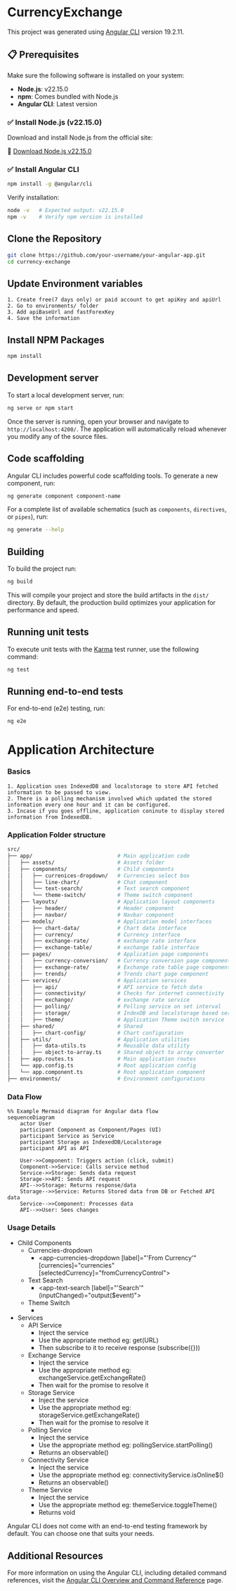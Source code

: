 # CurrencyExchange

This project was generated using [Angular CLI](https://github.com/angular/angular-cli) version 19.2.11.

## 📋 Prerequisites

Make sure the following software is installed on your system:

- **Node.js**: v22.15.0  
- **npm**: Comes bundled with Node.js  
- **Angular CLI**: Latest version

### ✅ Install Node.js (v22.15.0)

Download and install Node.js from the official site:

🔗 [Download Node.js v22.15.0](https://nodejs.org/dist/v22.15.0/)

### ✅ Install Angular CLI
```bash
npm install -g @angular/cli
```

Verify installation:

```bash
node -v   # Expected output: v22.15.0
npm -v    # Verify npm version is installed
```

## Clone the Repository

```bash
git clone https://github.com/your-username/your-angular-app.git
cd currency-exchange
```

## Update Environment variables

```text
1. Create free(7 days only) or paid account to get apiKey and apiUrl
2. Go to environments/ folder
3. Add apiBaseUrl and fastForexKey
4. Save the information
```

## Install NPM Packages

```bash
npm install
```

## Development server

To start a local development server, run:

```bash
ng serve or npm start
```

Once the server is running, open your browser and navigate to `http://localhost:4200/`. The application will automatically reload whenever you modify any of the source files.

## Code scaffolding

Angular CLI includes powerful code scaffolding tools. To generate a new component, run:

```bash
ng generate component component-name
```

For a complete list of available schematics (such as `components`, `directives`, or `pipes`), run:

```bash
ng generate --help
```

## Building

To build the project run:

```bash
ng build
```

This will compile your project and store the build artifacts in the `dist/` directory. By default, the production build optimizes your application for performance and speed.

## Running unit tests

To execute unit tests with the [Karma](https://karma-runner.github.io) test runner, use the following command:

```bash
ng test
```

## Running end-to-end tests

For end-to-end (e2e) testing, run:

```bash
ng e2e
```

# Application Architecture

### Basics

```test
1. Application uses IndexedDB and localstorage to store API fetched information to be passed to view. 
2. There is a polling mechanism involved which updated the stored information every one hour and it can be configured.
3. Incase if you goes offline, application coninute to display stored information from IndexedDB.

```

### Application Folder structure

```bash
src/
├── app/                           # Main application code
│   ├── assets/                    # Assets folder
│   ├── components/                # Child components
│   │   ├── currenices-dropdown/   # Currencies select box
│   │   ├── line-chart/            # Chat component
│   │   └── text-search/           # Text search component
│   │   └── theme-switch/          # Theme switch component
│   ├── layouts/                   # Application layout components
│   │   ├── header/                # Header component
│   │   ├── navbar/                # Navbar component
│   ├── models/                    # Application model interfaces
│   │   ├── chart-data/            # Chart data interface
│   │   ├── currency/              # Currency interface
│   │   ├── exchange-rate/         # exchange rate interface
│   │   ├── exchange-table/        # exchange table interface
│   ├── pages/                     # Application page components
│   │   ├── currency-conversion/   # Currency conversion page component
│   │   ├── exchange-rate/         # Exchange rate table page component
│   │   ├── trends/                # Trends chart page component
│   ├── services/                  # Application services
│   │   ├── api/                   # API service to fetch data
│   │   ├── connectivity/          # Checks for internet connectivity
│   │   ├── exchange/              # exchange rate service
│   │   ├── polling/               # Polling service on set interval
│   │   ├── storage/               # IndexDB and localstorage based service
│   │   ├── theme/                 # Application Theme switch service
│   ├── shared/                    # Shared
│   │   ├── chart-config/          # Chart configuration
│   ├── utils/                     # Application utilities
│   │   ├── data-utils.ts          # Reusable data utility
│   │   ├── object-to-array.ts     # Shared object to array converter
│   ├── app.routes.ts              # Main application routes
│   └── app.config.ts              # Root application config
│   └── app.component.ts           # Root application component
├── environments/                  # Environment configurations
```


###  Data Flow

```mermaid
%% Example Mermaid diagram for Angular data flow
sequenceDiagram
    actor User
    participant Component as Component/Pages (UI)
    participant Service as Service
    participant Storage as IndexedDB/Localstorage
    participant API as API

    User->>Component: Triggers action (click, submit)
    Component->>Service: Calls service method
    Service->>Storage: Sends data request
    Storage->>API: Sends API request
    API-->>Storage: Returns response/data
    Storage-->>Service: Returns Stored data from DB or Fetched API data
    Service-->>Component: Processes data
    API-->>User: Sees changes
```

### Usage Details

- Child Components
  - Currencies-dropdown
    - <app-currencies-dropdown [label]="'From Currency'" [currencies]="currencies" [selectedCurrency]="fromCurrencyControl">
        </app-currencies-dropdown>
  - Text Search
    - <app-text-search [label]="'Search'" (inputChanged)="output($event)"></app-text-search>
  - Theme Switch
    - <app-theme-switch></app-theme-switch>
- Services
  - API Service
    - Inject the service
    - Use the appropriate method eg: get(URL)
    - Then subscribe to it to receive response (subscribe({}))
  - Exchange Service
    - Inject the service
    - Use the appropriate method eg: exchangeService.getExchangeRate()
    - Then wait for the promise to resolve it
  - Storage Service
    - Inject the service
    - Use the appropriate method eg: storageService.getExchangeRate()
    - Then wait for the promise to resolve it
  - Polling Service
    - Inject the service
    - Use the appropriate method eg: pollingService.startPolling()
    - Returns an observable()
  - Connectivity Service
    - Inject the service
    - Use the appropriate method eg: connectivityService.isOnline$()
    - Returns an observable()
  - Theme Service
    - Inject the service
    - Use the appropriate method eg: themeService.toggleTheme()
    - Returns void


Angular CLI does not come with an end-to-end testing framework by default. You can choose one that suits your needs.

## Additional Resources

For more information on using the Angular CLI, including detailed command references, visit the [Angular CLI Overview and Command Reference](https://angular.dev/tools/cli) page.
